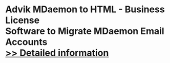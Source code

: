 # Advik MDaemon to HTML - Business License<br />Software to Migrate MDaemon Email Accounts<br />[>> Detailed information](https://secure.shareit.com/shareit/product.html?productid=300857080&affiliateid=200057808)